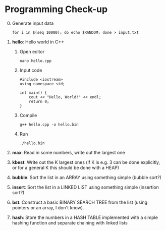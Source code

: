 # Programming Check-up

0. Generate input data

       for i in $(seq 10000); do echo $RANDOM; done > input.txt
    
1. **hello**: Hello world in C++
    1. Open editor
    
           nano hello.cpp
    1. Input code

           #include <iostream>
           using namespace std;
           
           int main() {
               cout << "Hello, World!" << endl;
               return 0;
           }
    1. Compile
     
           g++ hello.cpp -o hello.bin
    1. Run
    
           ./hello.bin

1. **max**: Read in some numbers, write out the largest one
1. **kbest**: Write out the K largest ones (if K is e.g. 3 can be done explicitly, or for a general K this should be done with a HEAP)
1. **bubble**: Sort the list in an ARRAY using something simple (bubble sort?)
1. **insert**: Sort the list in a LINKED LIST using something simple (insertion sort?)
1. **bst**: Construct a basic BINARY SEARCH TREE from the list (using pointers or an array, I don't know).
1. **hash**: Store the numbers in a HASH TABLE implemented with a simple hashing function and separate chaining with linked lists
